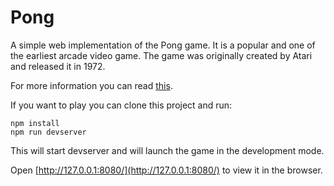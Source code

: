# Pong

A simple web implementation of the Pong game. It is a popular and one of the earliest arcade video game. The game was originally created by Atari and released it in 1972.

For more information you can read [this](https://en.wikipedia.org/wiki/Pong).

If you want to play you can clone this project and run:

    npm install
    npm run devserver

This will start devserver and will launch the game in the development mode.

Open [http://127.0.0.1:8080/](http://127.0.0.1:8080/) to view it in the browser.
